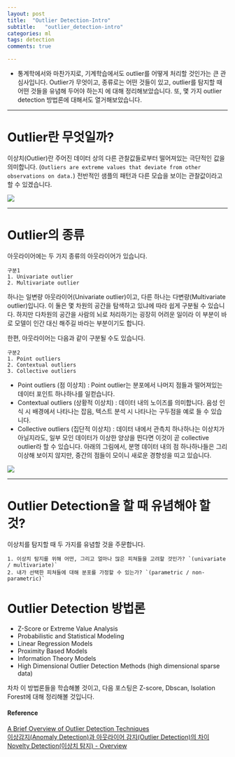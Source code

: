```yaml
---
layout: post
title:  "Outlier Detection-Intro"
subtitle:   "outlier_detection-intro"
categories: ml
tags: detection
comments: true

---
```


- 통계학에서와 마찬가지로, 기계학습에서도 outlier를 어떻게 처리할 것인가는 큰 관심사입니다.
Outlier가 무엇이고, 종류로는 어떤 것들이 있고, outlier를 탐지할 때 어떤 것들을 유념해 두어야 하는지
에 대해 정리해보았습니다. 또, 몇 가지 outlier detection 방법론에 대해서도 열거해보았습니다. 

---

# Outlier란 무엇일까?

이상치(Outlier)란 주어진 데이터 상의 다른 관찰값들로부터 떨어져있는 극단적인 값을 의미합니다.
(`Outliers are extreme values that deviate from other observations on data.`)
전반적인 샘플의 패턴과 다른 모습을 보이는 관찰값이라고 할 수 있겠습니다.

![](https://miro.medium.com/max/480/0*R9u16eEcsZHpjH4O.)

---

# Outlier의 종류

아웃라이어에는 두 가지 종류의 아웃라이어가 있습니다.  
```
구분1
1. Univariate outlier  
2. Multivariate outlier
```
하나는 일변량 아웃라이어(Univariate outlier)이고, 다른 하나는 다변량(Multivariate outlier)입니다. 이 둘은 몇 차원의 공간을
탐색하고 있냐에 따라 쉽게 구분될 수 있습니다. 하지만 다차원의 공간을 사람의 뇌로 처리하기는 굉장히 어려운 
일이라 이 부분이 바로 모델이 인간 대신 해주길 바라는 부분이기도 합니다. 

한편, 아웃라이어는 다음과 같이 구분될 수도 있습니다.  
```
구분2
1. Point outliers  
2. Contextual outliers 
3. Collective outliers 
```

* Point outliers (점 이상치) 
: Point outlier는 분포에서 나머지 점들과 떨어져있는 데이터 포인트 하나하나를 일컫습니다.  
* Contextual outliers (상황적 이상치)
: 데이터 내의 노이즈를 의미합니다. 음성 인식 시 배경에서 나타나는 잡음, 텍스트 분석 시 나타나는 구두점을
예로 들 수 있습니다. 
* Collective outliers (집단적 이상치)
: 데이터 내에서 관측치 하나하나는 이상치가 아닐지라도, 일부 모인 데이터가 이상한 양상을 띈다면 이것이 곧
collective outlier라 할 수 있습니다. 아래의 그림에서, 분명 데이터 내의 점 하나하나들은 그리 이상해
보이지 않지만, 중간의 점들이 모이니 새로운 경향성을 띠고 있습니다. 

![](https://miro.medium.com/max/736/0*oj1v0rhvPt0u-jYH.)  

---

# Outlier Detection을 할 때 유념해야 할 것?  

이상치를 탐지할 때 두 가지를 유념할 것을 주문합니다.
```
1. 이상치 탐지를 위해 어떤, 그리고 얼마나 많은 피쳐들을 고려할 것인가? `(univariate / multivariate)`
2. 내가 선택한 피쳐들에 대해 분포를 가정할 수 있는가? `(parametric / non-parametric)`
```

# Outlier Detection 방법론  
- Z-Score or Extreme Value Analysis
- Probabilistic and Statistical Modeling
- Linear Regression Models
- Proximity Based Models
- Information Theory Models
- High Dimensional Outlier Detection Methods (high dimensional sparse data)

차차 이 방법론들을 학습해볼 것이고, 다음 포스팅은 Z-score, Dbscan, Isolation Forest에 대해 정리해볼 
것입니다. 

  
#### Reference
[A Brief Overview of Outlier Detection Techniques](https://towardsdatascience.com/a-brief-overview-of-outlier-detection-techniques-1e0b2c19e561)  
[이상감지(Anomaly Detection)과 아웃라이어 감지(Outlier Detection)의 차이](http://intothedata.com/02.scholar_category/anomaly_detection/)  
[Novelty Detection(이상치 탐지) - Overview](https://jayhey.github.io/novelty%20detection/2017/10/18/Novelty_detection_overview/)  
